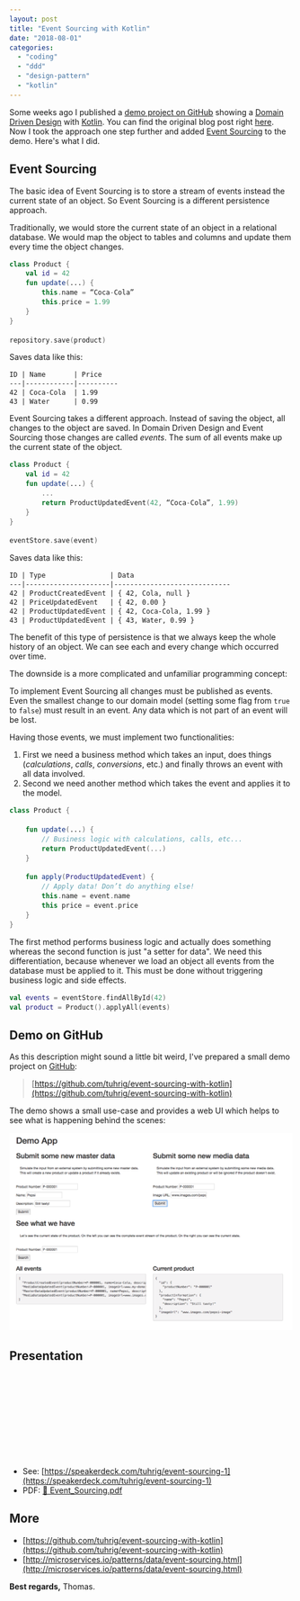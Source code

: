 ```yaml
---
layout: post
title: "Event Sourcing with Kotlin"
date: "2018-08-01"
categories: 
  - "coding"
  - "ddd"
  - "design-pattern"
  - "kotlin"
---
```


Some weeks ago I published a [demo project on GitHub](https://github.com/tuhrig/ddd-with-kotlin) showing a [Domain Driven Design](https://en.wikipedia.org/wiki/Domain-driven_design) with [Kotlin](https://kotlinlang.org). 
You can find the original blog post right [here](/ddd-with-kotlin). 
Now I took the approach one step further and added [Event Sourcing](http://microservices.io/patterns/data/event-sourcing.html) to the demo. 
Here's what I did.

## Event Sourcing

The basic idea of Event Sourcing is to store a stream of events instead the current state of an object. 
So Event Sourcing is a different persistence approach.

Traditionally, we would store the current state of an object in a relational database. 
We would map the object to tables and columns and update them every time the object changes.

```kotlin
class Product {
    val id = 42
    fun update(...) {
        this.name = “Coca-Cola”
        this.price = 1.99
    }
}

repository.save(product)
```

Saves data like this:

```
ID | Name       | Price
---|------------|----------
42 | Coca-Cola  | 1.99
43 | Water      | 0.99
```

Event Sourcing takes a different approach. 
Instead of saving the object, all changes to the object are saved. 
In Domain Driven Design and Event Sourcing those changes are called _events_. 
The sum of all events make up the current state of the object.

```kotlin
class Product {
    val id = 42
    fun update(...) {
        ...
        return ProductUpdatedEvent(42, “Coca-Cola”, 1.99)
    }
}

eventStore.save(event)
```

Saves data like this:

```
ID | Type                | Data
---|---------------------|-----------------------------
42 | ProductCreatedEvent | { 42, Cola, null }
42 | PriceUpdatedEvent   | { 42, 0.00 }
42 | ProductUpdatedEvent | { 42, Coca-Cola, 1.99 }
43 | ProductUpdatedEvent | { 43, Water, 0.99 }
```

The benefit of this type of persistence is that we always keep the whole history of an object. 
We can see each and every change which occurred over time.

The downside is a more complicated and unfamiliar programming concept:

To implement Event Sourcing all changes must be published as events. 
Even the smallest change to our domain model (setting some flag from `true` to `false`) must result in an event. 
Any data which is not part of an event will be lost.

Having those events, we must implement two functionalities: 

1. First we need a business method which takes an input, does things (_calculations_, _calls_, _conversions_, etc.) and finally throws an event with all data involved. 
2. Second we need another method which takes the event and applies it to the model.

```kotlin
class Product {

    fun update(...) {
        // Business logic with calculations, calls, etc...
        return ProductUpdatedEvent(...)
    }

    fun apply(ProductUpdatedEvent) {
        // Apply data! Don’t do anything else!
        this.name = event.name
        this price = event.price
    }
}
```

The first method performs business logic and actually does something whereas the second function is just "a setter for data". 
We need this differentiation, because whenever we load an object all events from the database must be applied to it. 
This must be done without triggering business logic and side effects.

```kotlin
val events = eventStore.findAllById(42)
val product = Product().applyAll(events) 
```

## Demo on GitHub

As this description might sound a little bit weird, I've prepared a small demo project on [GitHub](https://github.com/tuhrig/event-sourcing-with-kotlin):

> [https://github.com/tuhrig/event-sourcing-with-kotlin](https://github.com/tuhrig/event-sourcing-with-kotlin)

The demo shows a small use-case and provides a web UI which helps to see what is happening behind the scenes:

![](/images/2018/08/event-sourcing.png)

## Presentation

<iframe
name="thirdPartyContent"
class="speakerdeck-iframe"
frameborder="0"
allowfullscreen="true"
mozallowfullscreen="true"
webkitallowfullscreen="true"
data-ratio="1.3333333333333333">
</iframe>

<script>
if(consentGiven()) {
    const site = "https://speakerdeck.com/player/81ce3989e09d4582b7a59ed6c05e9af3";
    document.getElementsByName('thirdPartyContent')[0].src = site;
}
</script>

- See: [https://speakerdeck.com/tuhrig/event-sourcing-1](https://speakerdeck.com/tuhrig/event-sourcing-1)
- PDF: [📄 Event_Sourcing.pdf](/assets/pdf/Event_Sourcing.pdf)

## More

- [https://github.com/tuhrig/event-sourcing-with-kotlin](https://github.com/tuhrig/event-sourcing-with-kotlin)
- [http://microservices.io/patterns/data/event-sourcing.html](http://microservices.io/patterns/data/event-sourcing.html)

**Best regards,** Thomas.
